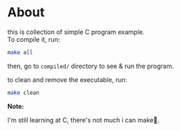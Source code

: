 # About

this is collection of simple C program example.  
To compile it, run:

```sh
make all
```
then, go to `compiled/` directory to see & run the program.  

to clean and remove the executable, run:

```sh
make clean
```


**Note:**  

I'm still learning at C, there's not much i can make🗿.
